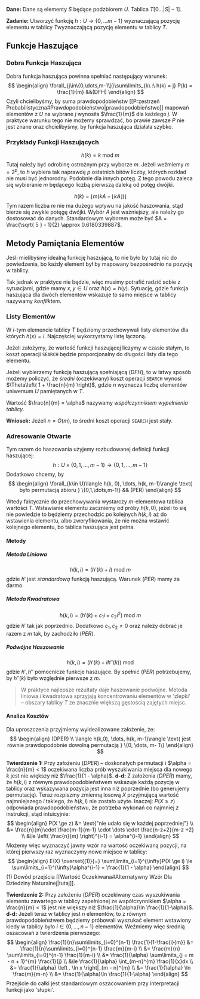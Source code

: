 **Dane:**
Dane są elementy $S$ będące podzbiorem $U$.
Tablica $T[0\dots|S|-1]$.

**Zadanie:**
Utworzyć funkcję $h: U  \to \{0,\dots m-1\}$ wyznaczającą pozycję elementu w tablicy $T$wyznaczającą pozycję elementu w tablicy $T$.

## Funkcje Haszujące

### Dobra Funkcja Haszująca

Dobra funkcja haszująca powinna spełniać następujący warunek:
$$
\begin{align}
\forall_{j\in\{0,\dots,m-1\}}\sum\limits_{k\ :\ h(k) = j} P(k) = \frac{1}{m} &&(DFH)
\end{align}
$$
Czyli chcielibyśmy, by suma prawdopodobieństw [[Przestrzeń Probabilistyczna#Prawdopodobieństwo|prawdopodobieństwo]] mapowań elementów z $U$ na wybrane $j$ wynosiła $\frac{1}{m}$ dla każdego $j$.
W praktyce warunku tego nie możemy sprawdzać, bo prawie zawsze $P$ nie jest znane oraz chcielibyśmy, by funkcja haszująca działała szybko.

### Przykłady Funkcji Haszujących

$$
h(k) = k \text{ mod } m
$$
Tutaj należy być odrobinę ostrożnym przy wyborze $m$. Jeżeli weźmiemy $m = 2^{p}$, to $h$ wybiera tak naprawdę $p$ ostatnich bitów liczby, których rozkład nie musi być jednorodny. Podobnie dla innych potęg.
Z tego powodu zaleca się wybieranie $m$ będącego liczbą pierwszą daleką od potęg dwójki.

$$
h(k) = \lfloor m(kA - \lfloor kA \rfloor ) \rfloor 
$$
Tym razem liczba $m$ nie ma dużego wpływu na jakość haszowania, stąd bierze się zwykle potęgę dwójki. Wybór $A$ jest ważniejszy, ale należy go dostosować do danych. Standardowym wyborem może być $A = \frac{\sqrt{ 5 } - 1}{2} \approx 0.6180339887$.

## Metody Pamiętania Elementów

Jeśli mielibyśmy idealną funkcję haszującą, to nie było by tutaj nic do powiedzenia, bo każdy element był by mapowany bezpośrednio na pozycję w tablicy.

Tak jednak w praktyce nie będzie, więc musimy potrafić radzić sobie z sytuacjami, gdzie mamy $x,y\in U$ oraz $h(x) = h(y)$.
Sytuację, gdzie funkcja haszująca dla dwóch elementów wskazuje to samo miejsce w tablicy nazywamy *konfliktem*.

### Listy Elementów

W $i$-tym elemencie tablicy $T$ będziemy przechowywali listy elementów dla których $h(x) = i$. Najczęściej wykorzystamy listę łączoną.

Jeżeli założymy, że wartość funkcji haszującej liczymy w czasie stałym, to koszt operacji `SEARCH` będzie proporcjonalny do długości listy dla tego elementu.

Jeżeli wybierzemy funkcję haszującą spełniającą $(DFH)$, to w łatwy sposób możemy policzyć, że *średni* (oczekiwany) koszt operacji `SEARCH` wynosi $\Theta\left( 1 + \frac{n}{m} \right)$, gdzie $n$ wyznacza liczbę elementów uniwersum $U$ pamiętanych w $T$.

Wartość $\frac{n}{m} = \alpha$ nazywamy *współczynnikiem wypełnienia tablicy*.

**Wniosek:**
Jeżeli $n = O(m)$, to średni koszt operacji `SEARCH` jest stały.

### Adresowanie Otwarte

Tym razem do haszowania użyjemy rozbudowanej definicji funkcji haszującej:
$$
h: U \times \{0,1,\dots,m-1\} \to \{0,1,\dots,m-1\}
$$
Dodatkowo chcemy, by
$$
\begin{align}
\forall_{k\in U}\langle h(k, 0), \dots, h(k, m-1)\rangle \text{ było permutacją zbioru } \{0,1,\dots,m-1\} && (PER)
\end{align}
$$

Wtedy faktycznie do przechowywania wystarczy $m$-elementowa tablica wartości $T$.
Wstawianie elementu zaczniemy od próby $h(k, 0)$, jeżeli to się nie powiedzie to będziemy przechodzić po kolejnych $h(k, i)$ aż do wstawienia elementu, albo zweryfikowania, że nie można wstawić kolejnego elementu, bo tablica haszująca jest pełna.

#### Metody

##### Metoda Liniowa

$$
h(k, i) = (h'(k) + i) \text{ mod } m
$$
gdzie $h'$ jest *standardową* funkcją haszującą. Warunek $(PER)$ mamy za darmo.

##### Metoda Kwadratowa

$$
h(k, i) = (h'(k) + c_{1}i + c_{2}i^{2}) \text{ mod } m
$$
gdzie $h'$ tak jak poprzednio.
Dodatkowo $c_{1},c_{2} \ne 0$ oraz należy dobrać je razem z $m$ tak, by zachodziło $(PER)$.

##### Podwójne Haszowanie

$$
h(k, i) = (h'(k) + ih''(k)) \text{ mod }
$$
gdzie $h',h''$ pomocnicze funkcje haszujące.
By spełnić $(PER)$ potrzebujemy, by $h''(k)$ było względnie pierwsze z $m$.

> W praktyce najlepsze rezultaty daje haszowanie podwójne.
> Metoda liniowa i kwadratowa sprzyjają koncentrowaniu elementów w 'zlepki' – obszary tablicy $T$ ze znacznie większą gęstością zajętych miejsc.

#### Analiza Kosztów

Dla uproszczenia przyjmiemy wyidealizowane założenie, że:
$$
\begin{align}
(DPER) \\
\langle h(k,0), \dots, h(k, m-1)\rangle \text{ jest równie prawdopodobnie dowolną permutacją } \{0, \dots, m- 1\}
\end{align}
$$

**Twierdzenie 1:**
Przy założeniu $(DPER)$ – doskonałych permutacji i $\alpha = \frac{n}{m}  < 1$ oczekiwana liczba prób wyszukiwania miejsca dla nowego $k$ jest nie większy niż $\frac{1}{1 - \alpha}$.
**d-d:**
Z założenia $(DPER)$ mamy, że $h(k, i)$ z równym prawdopodobieństwem wskazuje każdą pozycję w tablicy oraz wskazywana pozycja jest inna niż poprzednie (bo generujemy permutację).
Teraz rozpiszmy zmienną losową $X$ przyjmującą wartość najmniejszego $i$ takiego, że $h(k, i)$  nie zostało użyte.
Inaczej: $P(X \ge z)$ odpowiada prawdopodobieństwu, że potrzeba wykonań co najmniej $z$ instrukcji, stąd intuicyjnie:
$$
\begin{align}
P(X \ge z) &= \text{"nie udało się w każdej poprzedniej"} \\
&= \frac{n}{m}\cdot \frac{m-1}{m-1} \cdot \dots \cdot \frac{n-z+2}{m-z +2} \\
&\le \left( \frac{n}{m} \right)^{i-1} = \alpha^{i-1}
\end{align}
$$
Możemy więc wyznaczyć jawny wzór na wartość oczekiwaną pozycji, na której pierwszy raz wyznaczymy nowe miejsce w tablicy:
$$
\begin{align}
E(X) \overset{(1)}{=} \sum\limits_{i=1}^{\infty}P(X \ge i) \le \sum\limits_{i=1}^{\infty}\alpha^{i-1} = \frac{1}{1 - \alpha}
\end{align}
$$
$(1)$ Dowód przejścia [[Wartość Oczekiwana#Alternatywny Wzór Dla Dziedziny Naturalnej|tutaj]].

**Twierdzenie 2:**
Przy założeniu $(DPER)$ oczekiwany czas wyszukiwania elementu zawartego w tablicy zapełnionej ze współczynnikiem $\alpha = \frac{n}{m} < 1$ jest nie większy niż $\frac{1}{\alpha}\ln \frac{1}{1-\alpha}$.
**d-d:**
Jeżeli teraz w tablicy jest $n$ elementów, to z równym prawdopodobieństwem będziemy próbowali wyszukać element wstawiony kiedy w tablicy było $i\in\{0, \dots, n-1\}$ elementów. Weźmiemy więc średnią oszacowań z twierdzenia pierwszego:
$$
\begin{align}
\frac{1}{n}\sum\limits_{i=0}^{n-1} \frac{1}{1-\frac{i}{m}} &= \frac{1}{n}\sum\limits_{i=0}^{n-1} \frac{m}{m-i} \\
&= \frac{m}{n} \sum\limits_{i=0}^{n-1} \frac{1}{m-i} \\
&= \frac{1}{\alpha} \sum\limits_{j = m - n + 1}^{m} \frac{1}{j} \\
&\le \frac{1}{\alpha} \int_{m-n}^{m} \frac{1}{x}dx \\
&= \frac{1}{\alpha} \left . \ln x \right|_{m - n}^{m} \\
&= \frac{1}{\alpha} \ln \frac{m}{m-n} \\
&= \frac{1}{\alpha}\ln \frac{1}{1-\alpha}
\end{align}
$$
Przejście do całki jest standardowym oszacowaniem przy interpretacji funkcji jako 'słupki'.